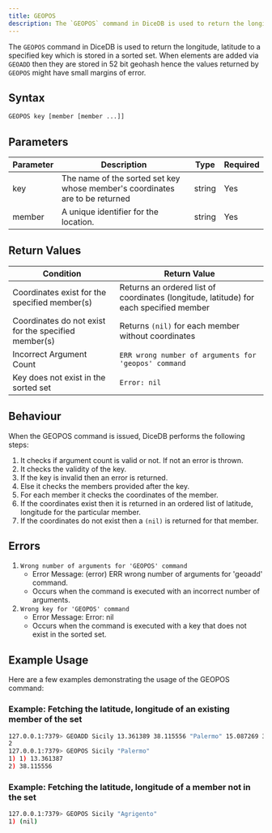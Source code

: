 ```yaml
---
title: GEOPOS
description: The `GEOPOS` command in DiceDB is used to return the longitude, latitude to a specified key, as stored in the sorted set. 
---
```


The `GEOPOS` command in DiceDB is used to return the longitude, latitude to a specified key which is stored in a sorted set. When elements are added via `GEOADD` then they are stored in 52 bit geohash hence the values returned by `GEOPOS` might have small margins of error.

## Syntax

```bash
GEOPOS key [member [member ...]]
```
## Parameters
| Parameter | Description                                                                       | Type   | Required |
| --------- | --------------------------------------------------------------------------------- | ------ | -------- |
| key       | The name of the sorted set key whose member's coordinates are to be returned            | string | Yes      |
| member    | A unique identifier for the location.                                             | string | Yes      |
## Return Values
| Condition                                                    | Return Value                                                |
| ------------------------------------------------------------ | ----------------------------------------------------------- |
| Coordinates exist for the specified member(s)                                 | Returns an ordered list of coordinates (longitude, latitude) for each specified member                                                         |
| Coordinates do not exist for the specified member(s)                                     |   Returns `(nil)` for each member without coordinates
| Incorrect Argument Count                                     |`ERR wrong number of arguments for 'geopos' command`         |
| Key does not exist in the sorted set	   |`Error: nil`                               |
## Behaviour
When the GEOPOS command is issued, DiceDB performs the following steps:
1. It checks if argument count is valid or not. If not an error is thrown.
2. It checks the validity of the key.
3. If the key is invalid then an error is returned.
4. Else it checks the members provided after the key.
5. For each member it checks the coordinates of the member.
6. If the coordinates exist then it is returned in an ordered list of latitude, longitude for the particular member.
7. If the coordinates do not exist then a ``(nil)`` is returned for that member.

## Errors
1. `Wrong number of arguments for 'GEOPOS' command`
   - Error Message: (error) ERR wrong number of arguments for 'geoadd' command.
   - Occurs when the command is executed with an incorrect number of arguments.
2. `Wrong key for 'GEOPOS' command`
   - Error Message: Error: nil
   - Occurs when the command is executed with a key that does not exist in the sorted set.

## Example Usage

Here are a few examples demonstrating the usage of the GEOPOS command:
### Example: Fetching the latitude, longitude of an existing member of the set
```bash
127.0.0.1:7379> GEOADD Sicily 13.361389 38.115556 "Palermo" 15.087269 37.502669 "Catania"
2
127.0.0.1:7379> GEOPOS Sicily "Palermo"
1) 1) 13.361387
2) 38.115556
```
### Example: Fetching the latitude, longitude of a member not in the set
```bash
127.0.0.1:7379> GEOPOS Sicily "Agrigento"
1) (nil)
```
